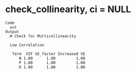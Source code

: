 # check_collinearity, ci = NULL

    Code
      out
    Output
      # Check for Multicollinearity
      
      Low Correlation
      
       Term  VIF SE_factor Increased SE
          N 1.00      1.00         1.00
          P 1.00      1.00         1.00
          K 1.00      1.00         1.00

